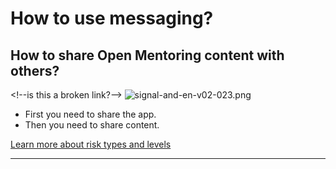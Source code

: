# How to use messaging?

## How to share Open Mentoring content with others?


&lt;!--is this a broken link?--&gt;
![signal-and-en-v02-023.png]({{site.baseurl}}/en/topics/tool-2-signal/1-messaging/signal-and-en-v02-023.png)

* First you need to share the app.
 * Then you need to share content.

[Learn more about risk types and levels](resources/risk-assessment.md)

***